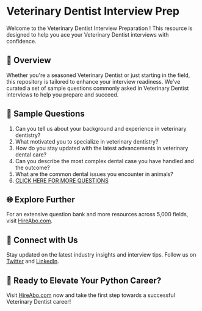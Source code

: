 # Veterinary Dentist Interview Prep

Welcome to the Veterinary Dentist Interview Preparation ! This resource is designed to help you ace your Veterinary Dentist interviews with confidence.

## 🚀 Overview

Whether you're a seasoned Veterinary Dentist or just starting in the field, this repository is tailored to enhance your interview readiness. We've curated a set of sample questions commonly asked in Veterinary Dentist interviews to help you prepare and succeed.

## 📝 Sample Questions

1. Can you tell us about your background and experience in veterinary dentistry?
2. What motivated you to specialize in veterinary dentistry?
3. How do you stay updated with the latest advancements in veterinary dental care?
4. Can you describe the most complex dental case you have handled and the outcome?
5. What are the common dental issues you encounter in animals?
6. [CLICK HERE FOR MORE QUESTIONS](https://hireabo.com/job/24_0_16/Veterinary%20Dentist)

## 🌐 Explore Further

For an extensive question bank and more resources across 5,000 fields, visit [HireAbo.com](https://www.hireabo.com).

## 📱 Connect with Us

Stay updated on the latest industry insights and interview tips. Follow us on [Twitter](https://twitter.com/hireabo) and [LinkedIn](https://www.linkedin.com/in/hire-abo-3609972a8/).

## 🚀 Ready to Elevate Your Python Career?

Visit [HireAbo.com](https://www.hireabo.com) now and take the first step towards a successful Veterinary Dentist career!